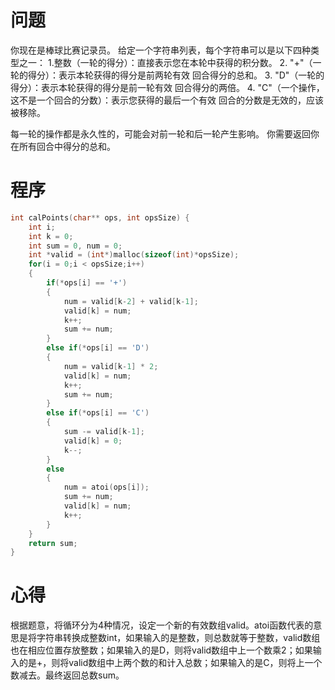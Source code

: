 # 问题
你现在是棒球比赛记录员。
给定一个字符串列表，每个字符串可以是以下四种类型之一：
1.整数（一轮的得分）：直接表示您在本轮中获得的积分数。
2. "+"（一轮的得分）：表示本轮获得的得分是前两轮有效 回合得分的总和。
3. "D"（一轮的得分）：表示本轮获得的得分是前一轮有效 回合得分的两倍。
4. "C"（一个操作，这不是一个回合的分数）：表示您获得的最后一个有效 回合的分数是无效的，应该被移除。

每一轮的操作都是永久性的，可能会对前一轮和后一轮产生影响。
你需要返回你在所有回合中得分的总和。
# 程序
```C
int calPoints(char** ops, int opsSize) {
    int i;
    int k = 0;
    int sum = 0, num = 0;
    int *valid = (int*)malloc(sizeof(int)*opsSize);
    for(i = 0;i < opsSize;i++)
    {
        if(*ops[i] == '+')
        {
            num = valid[k-2] + valid[k-1];
            valid[k] = num;
            k++;
            sum += num;
        }
        else if(*ops[i] == 'D')
        {
            num = valid[k-1] * 2;
            valid[k] = num;
            k++;
            sum += num;
        }
        else if(*ops[i] == 'C')
        {
            sum -= valid[k-1];
            valid[k] = 0;
            k--;
        }
        else
        {
            num = atoi(ops[i]);
            sum += num;
            valid[k] = num;
            k++;
        }
    }
    return sum;
}
```
# 心得
根据题意，将循环分为4种情况，设定一个新的有效数组valid。atoi函数代表的意思是将字符串转换成整数int，如果输入的是整数，则总数就等于整数，valid数组也在相应位置存放整数；如果输入的是D，则将valid数组中上一个数乘2；如果输入的是+，则将valid数组中上两个数的和计入总数；如果输入的是C，则将上一个数减去。最终返回总数sum。
